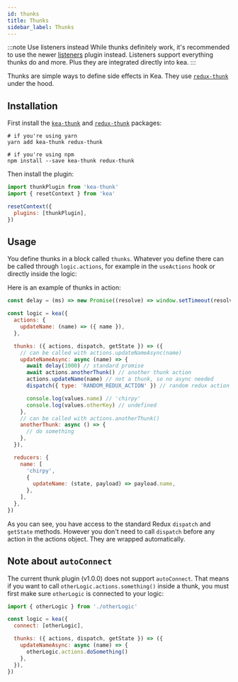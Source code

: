 ```yaml
---
id: thunks
title: Thunks
sidebar_label: Thunks
---
```


:::note Use listeners instead
While thunks definitely work, it's recommended to use the newer [listeners](/docs/BROKEN) plugin instead.
Listeners support everything thunks do and more. Plus they are integrated directly into kea.
:::

Thunks are simple ways to define side effects in Kea. They use [`redux-thunk`](https://github.com/gaearon/redux-thunk)
under the hood.

## Installation

First install the [`kea-thunk`](https://github.com/keajs/kea-thunk) and [`redux-thunk`](https://github.com/gaearon/redux-thunk) packages:

```shell
# if you're using yarn
yarn add kea-thunk redux-thunk

# if you're using npm
npm install --save kea-thunk redux-thunk
```

Then install the plugin:

```javascript
import thunkPlugin from 'kea-thunk'
import { resetContext } from 'kea'

resetContext({
  plugins: [thunkPlugin],
})
```

## Usage

You define thunks in a block called `thunks`. Whatever you define there can be called through `logic.actions`,
for example in the `useActions` hook or directly inside the logic:

Here is an example of thunks in action:

```javascript
const delay = (ms) => new Promise((resolve) => window.setTimeout(resolve, ms))

const logic = kea({
  actions: {
    updateName: (name) => ({ name }),
  },

  thunks: ({ actions, dispatch, getState }) => ({
    // can be called with actions.updateNameAsync(name)
    updateNameAsync: async (name) => {
      await delay(1000) // standard promise
      await actions.anotherThunk() // another thunk action
      actions.updateName(name) // not a thunk, so no async needed
      dispatch({ type: 'RANDOM_REDUX_ACTION' }) // random redux action

      console.log(values.name) // 'chirpy'
      console.log(values.otherKey) // undefined
    },
    // can be called with actions.anotherThunk()
    anotherThunk: async () => {
      // do something
    },
  }),

  reducers: {
    name: [
      'chirpy',
      {
        updateName: (state, payload) => payload.name,
      },
    ],
  },
})
```

As you can see, you have access to the standard Redux `dispatch` and `getState` methods.
However you don't need to call `dispatch` before any action in the actions object.
They are wrapped automatically.

## Note about `autoConnect`

The current thunk plugin (v1.0.0) does not support `autoConnect`. That means if you want to call `otherLogic.actions.something()`
inside a thunk, you must first make sure `otherLogic` is connected to your logic:

```javascript
import { otherLogic } from './otherLogic'

const logic = kea({
  connect: [otherLogic],

  thunks: ({ actions, dispatch, getState }) => ({
    updateNameAsync: async (name) => {
      otherLogic.actions.doSomething()
    },
  }),
})
```
